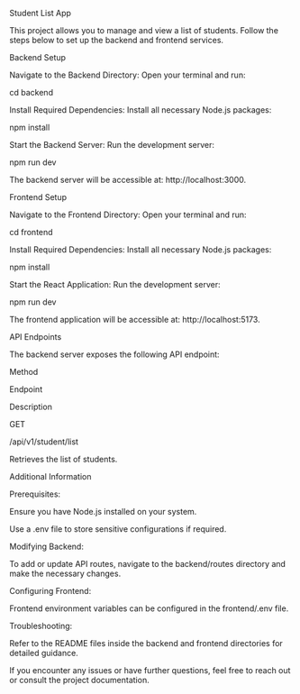 Student List App

This project allows you to manage and view a list of students. Follow the steps below to set up the backend and frontend services.

Backend Setup

Navigate to the Backend Directory:
Open your terminal and run:

cd backend

Install Required Dependencies:
Install all necessary Node.js packages:

npm install

Start the Backend Server:
Run the development server:

npm run dev

The backend server will be accessible at: http://localhost:3000.

Frontend Setup

Navigate to the Frontend Directory:
Open your terminal and run:

cd frontend

Install Required Dependencies:
Install all necessary Node.js packages:

npm install

Start the React Application:
Run the development server:

npm run dev

The frontend application will be accessible at: http://localhost:5173.

API Endpoints

The backend server exposes the following API endpoint:

Method

Endpoint

Description

GET

/api/v1/student/list

Retrieves the list of students.

Additional Information

Prerequisites:

Ensure you have Node.js installed on your system.

Use a .env file to store sensitive configurations if required.

Modifying Backend:

To add or update API routes, navigate to the backend/routes directory and make the necessary changes.

Configuring Frontend:

Frontend environment variables can be configured in the frontend/.env file.

Troubleshooting:

Refer to the README files inside the backend and frontend directories for detailed guidance.

If you encounter any issues or have further questions, feel free to reach out or consult the project documentation.

